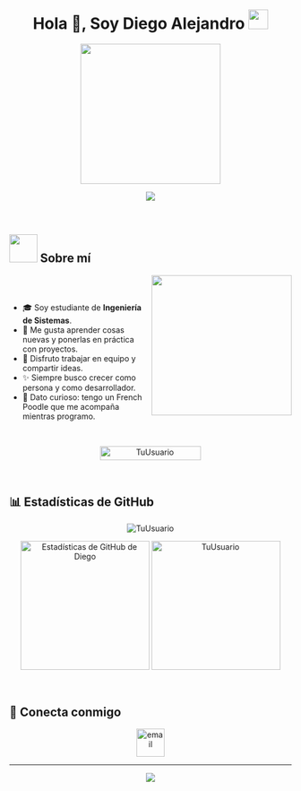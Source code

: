 
<h1 align="center">Hola 👋, Soy Diego Alejandro <img src="https://media.giphy.com/media/hvRJCLFzcasrR4ia7z/giphy.gif" width="35"></h1>

<p align="center">
  <img src="https://media3.giphy.com/media/v1.Y2lkPTc5MGI3NjExcW02bWhra28zcG9wMTRwMjVuMWRiMXM5cnZmMjU3NzdiM3FldnU4YiZlcD12MV9pbnRlcm5hbF9naWZfYnlfaWQmY3Q9Zw/uYh2E1meNXAFa/giphy.gif" width="250">
</p>

<p align="center">
  <a href="https://github.com/DenverCoder1/readme-typing-svg"><img src="https://readme-typing-svg.herokuapp.com?font=Time+New+Roman&color=FF0000&size=25&center=true&vCenter=true&width=600&height=100&lines=Estudiante+de+Ingeniería+de+Sistemas;Apasionado+por+la+Tecnología;Me+gusta+aprender+y+crear+proyectos;Siempre+buscando+mejorar"></a>
</p>

<br>

## <picture><img src = "https://github.com/7oSkaaa/7oSkaaa/blob/main/Images/about_me.gif?raw=true" width = 50px></picture> Sobre mí

<picture> <img align="right" src="https://github.com/7oSkaaa/7oSkaaa/blob/main/Images/Right_Side.gif?raw=true" width = 250px></picture>

<br><br>

- 🎓 Soy estudiante de **Ingeniería de Sistemas**.  
- 🚀 Me gusta aprender cosas nuevas y ponerlas en práctica con proyectos.  
- 🤝 Disfruto trabajar en equipo y compartir ideas.  
- ✨ Siempre busco crecer como persona y como desarrollador.  
- 🐶 Dato curioso: tengo un French Poodle que me acompaña mientras programo.  

<br>

<p align="center"> 
	<img src="https://komarev.com/ghpvc/?username=TuUsuario&label=Profile%20views&color=0047AB&style=plastic&count=20" alt="TuUsuario" height=25px width=180px/> 
</p>

<br>

## 📊 Estadísticas de GitHub

<p align="center"><img src="https://github-readme-streak-stats.herokuapp.com/?user=TuUsuario&theme=tokyonight_duo" alt="TuUsuario" /></p>

<p align="center">
    <a href="https://github.com/anuraghazra/github-readme-stats">
	    <img alt="Estadísticas de GitHub de Diego" src="https://github-readme-stats.vercel.app/api?username=TuUsuario&show_icons=true&count_private=true&locale=es&theme=tokyonight&layout=compact" height="230px"/></a>
	  <img src="https://github-readme-stats.vercel.app/api/top-langs?username=TuUsuario&langs_count=10&show_icons=true&locale=es&theme=tokyonight" alt="TuUsuario" height="230px"/>
</p>

<br>

## 🤝 Conecta conmigo  

<p align="center">
<a href="mailto:tuemail@example.com" target="blank"><img align="center" src="https://user-images.githubusercontent.com/88904952/234982627-019fd336-6248-453c-9b05-97c13fd1d207.png" alt="email" height="50" width="50" /></a>
</p>

---

<p align="center">
  <img src="https://capsule-render.vercel.app/api?type=waving&color=gradient&height=65&section=footer"/>
</p>
